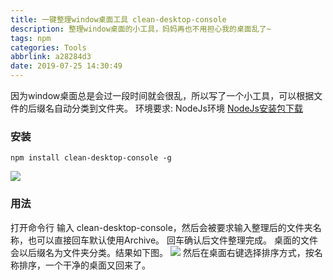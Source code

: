 ```yaml
---
title: 一键整理window桌面工具 clean-desktop-console
description: 整理window桌面的小工具，妈妈再也不用担心我的桌面乱了~
tags: npm
categories: Tools
abbrlink: a28284d3
date: 2019-07-25 14:30:49
---
```


因为window桌面总是会过一段时间就会很乱，所以写了一个小工具，可以根据文件的后缀名自动分类到文件夹。
环境要求: NodeJs环境 [NodeJs安装包下载](https://nodejs.org/zh-cn/download/)

### 安装
```
npm install clean-desktop-console -g
```
![](https://static.afunny.top/2023/202304200924150.gif)
### 用法
打开命令行 输入 clean-desktop-console，然后会被要求输入整理后的文件夹名称，也可以直接回车默认使用Archive。
回车确认后文件整理完成。
桌面的文件会以后缀名为文件夹分类。结果如下图。
![](https://static.afunny.top/2023/202304200924149.png)
然后在桌面右键选择排序方式，按名称排序，一个干净的桌面又回来了。
